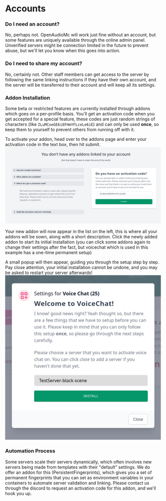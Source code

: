 [//]: # (TITLE:Craftmend Accounts)
[//]: # (DESCRIPTION:What are Craftmend Accounts)
[//]: # (TAGS:accounts,craftmend,email,addons,install)

# **Accounts**
### Do I need an account?
No, perhaps not. OpenAudioMc will work just fine without an account, but some features are uniquely available through the online admin panel.
Unverified servers might be connection limited in the future to prevent abuse, but we'll let you know when this goes into action.

### Do I need to share my account?
No, certainly not. Other staff members can get access to the server by following the same linking instructions if they have their own account, and the server will be transferred to their account and will keep all its settings.

### Addon Installation
Some beta or restricted features are currently installed through addons which goes on a per-profile basis.
You'll get an activation code when you get accepted for a special feature, these codes are just random strings of characters (like `ZLuMCoeGE6i8FHmYFLceLe6iE`) and can only be used **once**, so keep them to yourself to prevent others from running off with it.

To activate your addon, head over to the addons page and enter your activation code in the text box, then hit submit.
![addon home page](assets/addon-home-screen.png)

Your new addon will now appear in the list on the left, this is where all your addons will be sown, along with a short description.
Click the newly added addon to start its initial installation (you can click some addons again to change their settings after the fact, but voicechat which is used in this example has a one-time permanent setup)


A small popup will then appear, guiding you through the setup step by step. Pay close attention, your initial installation cannot be undone, and you may be asked to restart your server afterwards!
<br />
![addon installer](assets/addon-installer.png)


### Automation Process
Some servers scale their servers dynamically, which often involves new servers being made from templates with their "default" settings.
We do offer an addon for this (PersistentFingerprints), which gives you a set of permanent fingerprints that you can set as environment variables in your containers to automate server validation and linking. Please contact us through the discord to request an activation code for this addon, and we'll hook you up.
